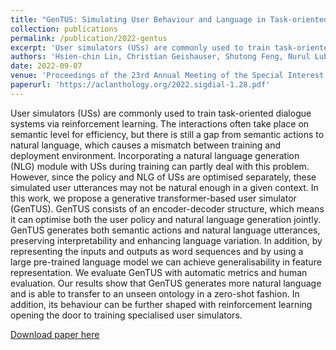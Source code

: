 ```yaml
---
title: "GenTUS: Simulating User Behaviour and Language in Task-oriented Dialogues with Generative Transformers"
collection: publications
permalink: /publication/2022-gentus
excerpt: 'User simulators (USs) are commonly used to train task-oriented dialogue systems via reinforcement learning. The interactions often take place on semantic level for efficiency, but there is still a gap from semantic actions to natural language, which causes a mismatch between training and deployment environment. Incorporating a natural language generation (NLG) module with USs during training can partly deal with this problem. However, since the policy and NLG of USs are optimised separately, these simulated user utterances may not be natural enough in a given context. In this work, we propose a generative transformer-based user simulator (GenTUS). GenTUS consists of an encoder-decoder structure, which means it can optimise both the user policy and natural language generation jointly. GenTUS generates both semantic actions and natural language utterances, preserving interpretability and enhancing language variation. In addition, by representing the inputs and outputs as word sequences and by using a large pre-trained language model we can achieve generalisability in feature representation. We evaluate GenTUS with automatic metrics and human evaluation. Our results show that GenTUS generates more natural language and is able to transfer to an unseen ontology in a zero-shot fashion. In addition, its behaviour can be further shaped with reinforcement learning opening the door to training specialised user simulators.'
authors: 'Hsien-chin Lin, Christian Geishauser, Shutong Feng, Nurul Lubis, Carel van Niekerk, Michael Heck and Milica Gašić'
date: 2022-09-07
venue: 'Proceedings of the 23rd Annual Meeting of the Special Interest Group on Discourse and Dialogue (SIGDIAL 2022)'
paperurl: 'https://aclanthology.org/2022.sigdial-1.28.pdf'
---
```

User simulators (USs) are commonly used to train task-oriented dialogue systems via reinforcement learning. The interactions often take place on semantic level for efficiency, but there is still a gap from semantic actions to natural language, which causes a mismatch between training and deployment environment. Incorporating a natural language generation (NLG) module with USs during training can partly deal with this problem. However, since the policy and NLG of USs are optimised separately, these simulated user utterances may not be natural enough in a given context. In this work, we propose a generative transformer-based user simulator (GenTUS). GenTUS consists of an encoder-decoder structure, which means it can optimise both the user policy and natural language generation jointly. GenTUS generates both semantic actions and natural language utterances, preserving interpretability and enhancing language variation. In addition, by representing the inputs and outputs as word sequences and by using a large pre-trained language model we can achieve generalisability in feature representation. We evaluate GenTUS with automatic metrics and human evaluation. Our results show that GenTUS generates more natural language and is able to transfer to an unseen ontology in a zero-shot fashion. In addition, its behaviour can be further shaped with reinforcement learning opening the door to training specialised user simulators.

[Download paper here](https://aclanthology.org/2022.sigdial-1.28.pdf)
